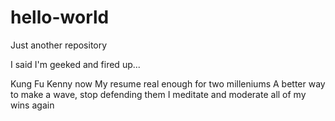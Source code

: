 # hello-world
Just another repository

I said I'm geeked and fired up...

Kung Fu Kenny now
My resume real enough for two milleniums
A better way to make a wave, stop defending them
I meditate and moderate all of my wins again
